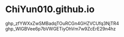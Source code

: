 # ChiYun010.github.io
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
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
